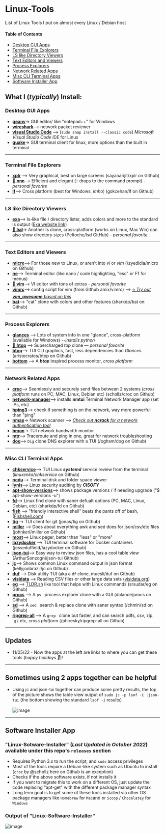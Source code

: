 # Linux-Tools
List of Linux Tools I put on almost every Linux / Debian host

#### Table of Contents
  
  * [Desktop GUI Apps](#desktop-gui-apps)
  * [Terminal File Explorers](#terminal-file-explorers)
  * [LS like Directory Viewers](#ls-like-directory-viewers)
  * [Text Editors and Viewers](#text-editors-and-viewers)
  * [Process Explorers](#process-explorers)
  * [Network Related Apps](#network-related-apps)
  * [Misc CLI Terminal Apps](#misc-cli-terminal-apps)
  * [Software Installer App](#software-installer-app)

## What I (_typically_) Install:

### Desktop GUI Apps
- [**geany**](https://www.geany.org)-> GUI editor/ like “notepad++” for Windows
- [**wireshark**](https://www.wireshark.org)--> network packet reviewer
- [**visual Studio Code**](https://code.visualstudio.com) --> (```sudo snap install --classic code```) _Microsoft Visual Studio Code IDE_ for Linux
- [**guake**](http://guake-project.org)-> GUI terminal client for linux, more options than the built in terminal

---
### Terminal File Explorers
- [**xplr**](https://github.com/sayanarijit/xplr) --> Very graphical, best on large screens (sayanarijit/xplr on Github)
- [🌟 **nnn**](https://github.com/jarun/nnn)--> Efficient and elegant (```!``` drops to the command prompt) -  _personal favorite_
- [**lf**](https://github.com/gokcehan/lf)--> Cross platform (best for Windows, _imho_) (gokcehan/lf on Github)
---

### LS like Directory Viewers 
- [**exa**](https://the.exa.website)--> ls-like file / directory lister, adds colors and more to the standard ls output ([Exa website link](https://the.exa.website/))
- [🌟 **lsd**](https://github.com/Peltoche/lsd)-> Another ls clone, cross-platform (works on Linux, Mac Win) can also show directory sizes (Peltoche/lsd GitHub) - _personal favorite_

----

### Text Editors and Viewers
- [**micro**](https://github.com/zyedidia/micro)--> For those new to Linux, or aren’t into _vi_ or _vim_ (/zyedidia/micro on Github)
- [**ne**](https://ne.di.unimi.it)--> Terminal editor (like nano / code highlighting, "esc" or F1 for menus)
- [🌟 **vim**](https://github.com/vim/vim)--> VI editor with tons of extras - _personal favorite_
- [**vimrc**](https://github.com/amix/vimrc)--> config script for vim (from Github amix/vimrc) --> [⭐ _Try out **vim_awesome** based on this_](https://github.com/ArthurChiao/vim_awesome)
- [**bat**](https://github.com/sharkdp/bat)--> "cat" clone with colors and other features (sharkdp/bat on Github)

---
### Process Explorers 
- [**glances**](https://nicolargo.github.io/glances/) --> Lots of system info in one "glance", cross-platform (available for Windows) --_installs python_
- [🌟 **htop**](https://htop.dev) --> Supercharged _top_ clone — _personal favorite_
- [**btop**](https://github.com/aristocratos/btop)--> TUI CLI graphics, fast, less dependencies than _Glances_ (aristocratos/btop on Github)
- [**bottom**](https://github.com/ClementTsang/bottom) --> A _**btop**_ inspired process monitor, _cross platform_

---
### Network Related Apps
- [**croc**](https://github.com/schollz/croc)--> Seemlessly and securely send files between 2 systems (_cross platform_ runs on PC, MAC, Linux, Debian etc) (schollz/croc on Github)
- [**network-manager**](https://wiki.gnome.org/Projects/NetworkManager)--> installs **nmtui** Terminal Network Manager app (set IPs, etc)
- [**hping3**](http://www.hping.org)--> check if something is on the network, way more powerful than "ping"
- [**nmap**](https://nmap.org)-> Network scanner --> [_Check out **ncrack** for a network authentication tool_](https://github.com/nmap/ncrack)
- [**bmon**](https://github.com/tgraf/bmon)-> TUI network bandwidth monitor
- [**mtr**](https://www.bitwizard.nl/mtr/)--> Traceroute and ping in one, great for network troubleshooting
- [**dog**](https://github.com/ogham/dog)--> ``` Dig ``` clone DNS explorer with a TUI (/ogham/dog on Github)

---
### Misc CLI Terminal Apps

- [**chkservice**](https://github.com/linuxenko/chkservice)--> TUI Linux _**systemd**_ service review from the terminal (_linuxenko/chkservice_ on Github)
- [**ncdu**](https://dev.yorhel.nl/ncdu)--> Terminal disk and folder space viewer
- [**lynis**](https://cisofy.com/lynis/)--> Linux security auditing by _**CISOFY**_
- [**apt-show-versions**](https://packages.ubuntu.com/source/focal/apt-show-versions)--> shows package versions / if needing upgrade ("$ apt-show-versions -u")
- [**fd**](https://github.com/sharkdp/fd)--> Linux find clone with saner defualt options (PC, MAC, Linux, Debian, etc) (sharkdp/fd on Github)
- [**fish**](https://fishshell.com) --> "friendly interactive shell" beats the pants off of bash, ([Fishshell.com](https://fishshell.com))
- [**tig**](https://github.com/jonas/tig)--> TUI client for git (jonas/tig on Github)
- [**miller**](https://github.com/johnkerl/miller) --> Does about everything awk and sed does for json/csv/etc files (johnkerl/miller on Github) 
- [**most**](https://www.makeuseof.com/most-linux-pager/)--> Linux pager, better than "less" or "more"
- [**lazydocker**](https://github.com/jesseduffield/lazydocker) --> TUI terminal software for Docker containers (jesseduffield/lazydocker on Github)
- [**json-tui**](https://github.com/ArthurSonzogni/json-tui)--> Easy way to review json files, has a cool table view (ArthurSonzogni/json-tui Github)
- [**jc**](https://github.com/kellyjonbrazil/jc)--> Shows common Linux command output in json format (kellyjonbrazil/jc on Github)
- [**duf**](https://github.com/muesli/duf) --> Disk utility TUI (aka a ```df``` clone, muesli/duf on Github)
- [**visidata**](https://www.visidata.org/) --> Reading CSV files or other large data sets ([visidata.org](https://www.visidata.org/))
- [**eg**](https://github.com/srsudar/eg) --> [TLDR.sh](https://tldr.sh/) like tool that helps with Linux commands (srsudar/eg on Github)
- [**procs**](https://github.com/dalance/procs) --> A ```ps ``` process explorer clone with a GUI (dalance/procs on Github)
- [**sd**](https://github.com/chmln/sd) --> A ```sed ``` search & replace clone with saner syntax (/chmln/sd on Github)
- [**ripgrep-all**](https://github.com//phiresky/ripgrep-all) --> A ```grep ``` clone but faster, and can search pdfs, csv, zip, .gz etc, _cross platform_ (/phiresky/ripgrep-all on Github)

---
## Updates 
* 11/05/22 - Now the apps at the left are links to where you can get these tools (_happy holidays 🥳_)!

---
## Sometimes using 2 apps together can be helpful

* Using jc and json-tui together can produce some pretty results, the top of the picture shows the table view output of ```sudo jc -p lsof -i |json-tui``` 
(the bottom showing the standard ```lsof -i``` results)<br><br>
![image](https://user-images.githubusercontent.com/48565067/155399052-e619f001-f33b-4272-ab3e-3cd43019cc90.png)
----
## Software Installer App 
### "Linux-Sotware-Installer" (_Last Updated in October 2022_) available under this repo's ```releases``` section
- Requires Python 3.x to run the script, and ```sudo``` access privileges
- Most of the tools require a Debian-like system such as Ubuntu to install (```croc``` by @schollz here on Github is an exception)
- Checks if the above software exists, if not installs it
- If you want to migrate this to work on a different OS, just update the code replacing "apt-get" with the different package manager syntax
- Long term goal is to get some of these tools installed via other OS package managers like ```Homebrew``` for ```Mac```and or ```Scoop``` / ```Chocolatey``` for ```Windows```
### Output of "Linux-Software-Installer"
![image](https://user-images.githubusercontent.com/48565067/141710525-a3ccf69b-f2d1-48f3-9fc3-5350229be8a5.png)
